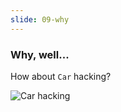```yaml
---
slide: 09-why
---
```


### Why, well...

How about `Car` hacking?

![Car hacking](assets/img/car.jpg)